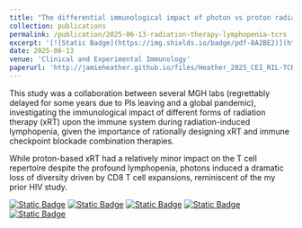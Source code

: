 ```yaml
---
title: "The differential immunological impact of photon vs proton radiation therapy in high-grade lymphopenia in patients with gastrointestinal tumors"
collection: publications
permalink: /publication/2025-06-13-radiation-therapy-lymphopenia-tcrs
excerpt: '[![Static Badge](https://img.shields.io/badge/pdf-8A2BE2)](http://jamieheather.github.io/files/Heather_2025_CEI_RIL-TCRs.pdf) [![Static Badge](https://img.shields.io/badge/doi-purple)](https://dx.doi.org/10.1093/cei/uxaf040) [![Static Badge](https://img.shields.io/badge/preprint-red)](https://dx.doi.org/10.1101/2024.06.22.600048 ) [![Static Badge](https://img.shields.io/badge/data-green)](https://doi.org/10.5281/zenodo.11480289) [![Static Badge](https://img.shields.io/badge/code-blue)](https://github.com/JamieHeather/radiation-induced-lymphopenia-paper-analysis) Differential radiation-induced lymphopenia from photon vs proton based radiotherapy in GI cancer patients.'
date: 2025-06-13
venue: 'Clinical and Experimental Immunology'
paperurl: 'http://jamieheather.github.io/files/Heather_2025_CEI_RIL-TCRs.pdf'
---
```

This study was a collaboration between several MGH labs (regrettably delayed for some years due to PIs leaving and a global pandemic), investigating the immunological impact of different forms of radiation therapy (xRT) upon the immune system during radiation-induced lymphopenia, given the importance of rationally designing xRT and immune checkpoint blockade combination therapies.

While proton-based xRT had a relatively minor impact on the T cell repertoire despite the profound lymphopenia, photons induced a dramatic loss of diversity driven by CD8 T cell expansions, reminiscent of the my prior HIV study.



[![Static Badge](https://img.shields.io/badge/pdf-8A2BE2)](http://jamieheather.github.io/files/Heather_2025_CEI_RIL-TCRs.pdf) [![Static Badge](https://img.shields.io/badge/doi-purple)](https://dx.doi.org/10.1093/cei/uxaf040) [![Static Badge](https://img.shields.io/badge/preprint-red)](https://dx.doi.org/10.1101/2024.06.22.600048 ) [![Static Badge](https://img.shields.io/badge/data-green)](https://doi.org/10.5281/zenodo.11480289) [![Static Badge](https://img.shields.io/badge/code-blue)](https://github.com/JamieHeather/radiation-induced-lymphopenia-paper-analysis) 